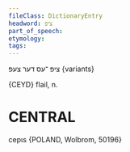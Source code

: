 ```yaml
---
fileClass: DictionaryEntry
headword: ציפּ
part_of_speech: 
etymology: 
tags: 
---
```

ציפּ
־עס
דער
צעפּ {variants}

{CEYD}
flail, n.

CENTRAL
========

cepɩs {POLAND, Wolbrom, 50196}
